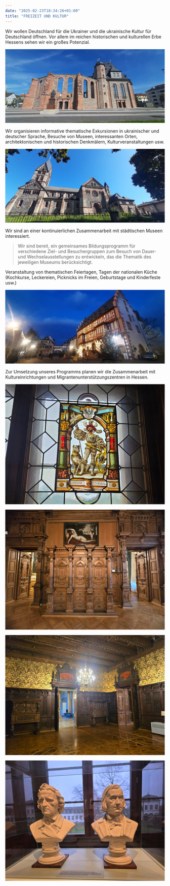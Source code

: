```yaml
---
date: "2025-02-23T18:34:26+01:00"
title: "FREIZEIT UND KULTUR"
---
```


Wir wollen Deutschland für die Ukrainer und die ukrainische Kultur für Deutschland öffnen. Vor allem im reichen historischen und kulturellen Erbe Hessens sehen wir ein großes Potenzial.

![](img1.jpg)

Wir organisieren informative thematische Exkursionen in ukrainischer und deutscher Sprache, Besuche von Museen, interessanten Orten, architektonischen und historischen Denkmälern, Kulturveranstaltungen usw.

![](img2.jpg)

Wir sind an einer kontinuierlichen Zusammenarbeit mit städtischen Museen interessiert.

> Wir sind bereit, ein gemeinsames Bildungsprogramm für verschiedene Ziel- und Besuchergruppen zum Besuch von Dauer- und Wechselausstellungen zu entwickeln, das die Thematik des jeweiligen Museums berücksichtigt.

Veranstaltung von thematischen Feiertagen, Tagen der nationalen Küche (Kochkurse, Leckereien, Picknicks im Freien, Geburtstage und Kinderfeste usw.)

![](img3.jpg) 

Zur Umsetzung unseres Programms planen wir die Zusammenarbeit mit Kultureinrichtungen und Migrantenunterstützungszentren in Hessen.

![](img4.jpg)

![](img5.jpg) 

![](img6.jpg)

![](img7.jpg)
